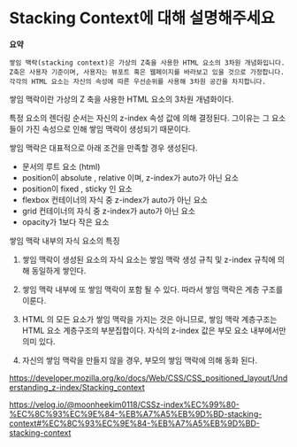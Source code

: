 # Stacking Context에 대해 설명해주세요

**요약**
```
쌓임 맥락(stacking context)은 가상의 Z축을 사용한 HTML 요소의 3차원 개념화입니다. Z축은 사용자 기준이며, 사용자는 뷰포트 혹은 웹페이지를 바라보고 있을 것으로 가정합니다. 각각의 HTML 요소는 자신의 속성에 따른 우선순위를 사용해 3차원 공간을 차지합니다.
```
쌓임 맥락이란 가상의 Z 축을 사용한 HTML 요소의 3차원 개념화이다.

특정 요소의 렌더링 순서는 자신의 z-index 속성 값에 의해 결정된다. 그이유는 그 요소들이 가진 속성으로 인해 쌓임 맥락이 생성되기 때문이다.

쌓임 맥락은 대표적으로 아래 조건을 만족할 경우 생성된다.

- 문서의 루트 요소 (html)
- position이 absolute , relative 이며, z-index가 auto가 아닌 요소
- position이 fixed , sticky 인 요소
- flexbox 컨테이너의 자식 중 z-index가 auto가 아닌 요소
- grid 컨테이너의 자식 중 z-index가 auto가 아닌 요소
- opacity가 1보다 작은 요소

쌓임 맥락 내부의 자식 요소의 특징
1. 쌓임 맥락이 생성된 요소의 자식 요소는 쌓임 맥락 생성 규칙 및 z-index 규칙에 의해 동일하게 쌓인다.

2. 쌓임 맥락 내부에 또 쌓임 맥락이 포함 될 수 있다. 따라서 쌓임 맥락은 계층 구조를 이룬다.

3. HTML 의 모든 요소가 쌓임 맥락을 가지는 것은 아니므로, 쌓임 맥락 계층구조는 HTML 요소 계층구조의 부분집합이다.
자식의 z-index 값은 부모 요소 내부에서만 의미 있다.

4. 자신의 쌓임 맥락을 만들지 않을 경우, 부모의 쌓임 맥락에 의해 동화 된다.





https://developer.mozilla.org/ko/docs/Web/CSS/CSS_positioned_layout/Understanding_z-index/Stacking_context  

https://velog.io/@moonheekim0118/CSSz-index%EC%99%80-%EC%8C%93%EC%9E%84-%EB%A7%A5%EB%9D%BD-stacking-context#%EC%8C%93%EC%9E%84-%EB%A7%A5%EB%9D%BD-stacking-context